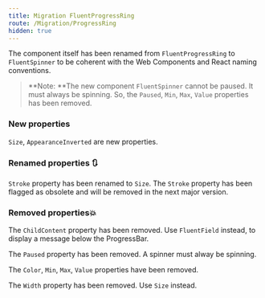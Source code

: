 ```yaml
---
title: Migration FluentProgressRing
route: /Migration/ProgressRing
hidden: true
---
```


The component itself has been renamed from `FluentProgressRing` to `FluentSpinner`
to be coherent with the Web Components and React naming conventions.

> **Note: **The new component `FluentSpinner` cannot be paused. It must always be spinning.
> So, the `Paused`, `Min`, `Max`, `Value` properties has been removed.

### New properties
  `Size`, `AppearanceInverted` are new properties.

### Renamed properties 🔃

  `Stroke` property has been renamed to `Size`.
  The `Stroke` property has been flagged as obsolete and will be removed in the next major version.

### Removed properties💥
  The `ChildContent` property has been removed. Use `FluentField` instead, to display
  a message below the ProgressBar.

  The `Paused` property has been removed. A spinner must alway be spinning.

  The `Color`, `Min`, `Max`, `Value` properties have been removed.

  The `Width` property has been removed. Use `Size` instead.
